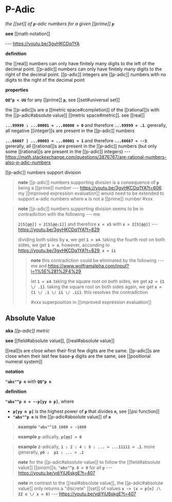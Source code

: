 # P-Adic

_the [[set]] of **`p`**-adic numbers for a given [[prime]] **`p`**_

**see** [[math notation]]

--- <https://youtu.be/3gyHKCDq1YA>

**definition**

the [[real]] numbers can only have finitely many digits to the left of the decimal point. [[p-adic]] numbers can only have finitely many digits to the right of the decimal point. [[p-adic]] integers are [[p-adic]] numbers with no digits to the right of the decimal point

**properties**

**`QQ^p < UU`** for any [[prime]] **`p`**, see [[set#universal set]]

the [[p-adic]]s are a [[metric space#completion]] of the [[rational]]s with the [[p-adic#absolute value]] [[metric space#metric]]. see [[real]]

**`...99999 : ...00001 = ...00000 = 0`** and therefore **`...99999 = .1`**. gererally, all negative [[integer]]s are present in the [[p-adic]] numbers

**`...66667 | ...00003 = ...00001 = 1`** and therefore **`...66667 = --3`**. gererally, all [[rational]]s are present in the [[p-adic]] numbers (but only some [[rational]]s are present in the [[p-adic]] integers) --- <https://math.stackexchange.com/questions/3876767/are-rational-numbers-also-p-adic-numbers>

[[p-adic]] numbers support division

> **note** [[p-adic]] numbers supporting division is a consequence of **`p`** being a [[prime]] number --- <https://youtu.be/3gyHKCDq1YA?t=606>. my [[improved expression evaluation]] would need to be extended to support **`n`**-adic numbers where **`n`** is not a [[prime]] number #xxx

> **note** [[p-adic]] numbers supporting division seems to be in contradiction with the following --- me
>
> **`2[5[@@]] = 2[5[@@:1]]`** and therefore **`x = x5`** with **`x = 2[5[@@]]`** --- <https://youtu.be/3gyHKCDq1YA?t=829>
>
> dividing both sides by **`x`**, we get **`1 = x4`**. taking the fourth root on both sides, we get **`1 = x`**. however, acconding to <https://youtu.be/3gyHKCDq1YA?t=829>, **`x = ii`**
>
> > **note** this contradiction could be eliminated by the following --- me and <https://www.wolframalpha.com/input?i=1%5E%281%2F4%29>
> >
> > let **`1 = x4`**. taking the square root on both sides, we get **`x2 = {1 \/ .1}`**. taking the square root on both sides again, we get **`x = {1 \/ .1 \/ ii \/ .ii}`**. this resolves the contradiction
> >
> > #xxx superposition in [[improved expression evaluation]]

## Absolute Value

**aka** _[[p-adic]] metric_

**see** [[field#absolute value]], [[real#absolute value]]

[[real]]s are close when their first few digits are the same. [[p-adic]]s are close when their last few base-**`p`** digits are the same, see [[positional numeral system]]

**notation**

**`"abs"^p n`** with **`QQ^p n`**

**definition**

**`"abs"^p n = --p[yy n p]`**, where

- **`p[yy n p]`** is the highest power of **`p`** that divides **`n`**, see [[psi function]]
- **`"abs"^p n`** is the [[p-adic#absolute value]] of **`n`**

> **example** **`"abs"^10 1000 = -1000`**

> **example** **`p`**-adically, **`p[@@] = 0`**

> **example** **`2`**-adically, **`1 : 2 : 4 : 8 : ... = ...11111 = .1`**. more generally, **`p0 :  p1 : ... = .1`**

> **note** for the [[p-adic#absolute value]] to follow the [[field#absolute value]] [[axiom]]s, **`"abs"^p 0 = 0`** for all **`p`** --- <https://youtu.be/vdjYiU6skgE?t=407>

> **note** in contrast to the [[real#absolute value]], the [[p-adic#absolute value]] only returns a "discrete" [[set]] of values **`x -> (x = p[n] /\ ZZ n \/ x = 0)`** --- <https://youtu.be/vdjYiU6skgE?t=407>

